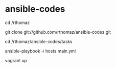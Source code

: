 # ansible-codes


cd /rthomaz

git clone git://github.com/rthomaz/ansible-codes.git

cd /rthomaz/ansible-codes/tasks

ansible-playbook -i hosts main.yml

vagrant up

